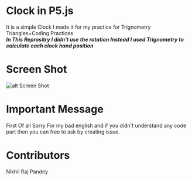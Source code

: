 # Clock in P5.js
It is a simple Clock I made it for my practice for Trignometry Triangles+Coding Practices <br>
***In This Reprositry I didn't use the rotation Instead I used Trignometry to calculate each clock hand position***

# Screen Shot

![alt Screen Shot]("https://raw.githubusercontent.com/NikhilRajPandey/ClockP5.js/master/screenshot.png)

# Important Message
First Of all Sorry For my bad english and if you didn't understand any code part then you can free to ask by creating issue.

# Contributors
Nikhil Raj Pandey
